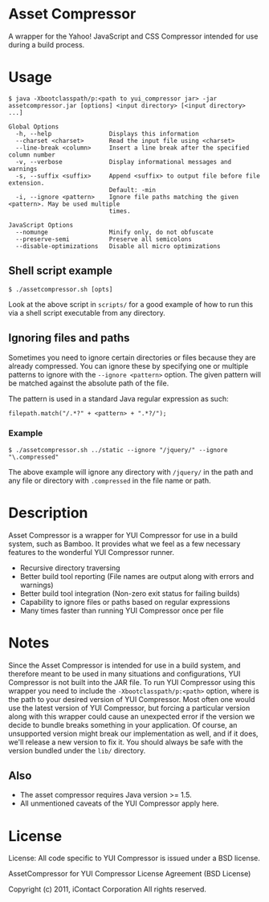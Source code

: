 Asset Compressor
================

A wrapper for the Yahoo! JavaScript and CSS Compressor intended for use during a build process.

# Usage

	$ java -Xbootclasspath/p:<path to yui_compressor jar> -jar assetcompressor.jar [options] <input directory> [<input directory> ...]
	
	Global Options
	  -h, --help                Displays this information
	  --charset <charset>       Read the input file using <charset>
	  --line-break <column>     Insert a line break after the specified column number
	  -v, --verbose             Display informational messages and warnings
	  -s, --suffix <suffix>     Append <suffix> to output file before file extension.
	                            Default: -min
	  -i, --ignore <pattern>    Ignore file paths matching the given <pattern>. May be used multiple
	                            times.
	
	JavaScript Options
	  --nomunge                 Minify only, do not obfuscate
	  --preserve-semi           Preserve all semicolons
	  --disable-optimizations   Disable all micro optimizations

## Shell script example

	$ ./assetcompressor.sh [opts]

Look at the above script in `scripts/` for a good example of how
to run this via a shell script executable from any directory.

## Ignoring files and paths

Sometimes you need to ignore certain directories or files because they are already
compressed.  You can ignore these by specifying one or multiple patterns to ignore
with the `--ignore <pattern>` option.  The given pattern will be matched against
the absolute path of the file.

The pattern is used in a standard Java regular expression as such:

	filepath.match("/.*?" + <pattern> + ".*?/");

### Example

	$ ./assetcompressor.sh ../static --ignore "/jquery/" --ignore "\.compressed"

The above example will ignore any directory with `/jquery/` in the path and any
file or directory with `.compressed` in the file name or path.

# Description

Asset Compressor is a wrapper for YUI Compressor for use in a build system,
such as Bamboo.  It provides what we feel as a few necessary features to
the wonderful YUI Compressor runner.

* Recursive directory traversing
* Better build tool reporting (File names are output along with errors and warnings)
* Better build tool integration (Non-zero exit status for failing builds)
* Capability to ignore files or paths based on regular expressions
* Many times faster than running YUI Compressor once per file

# Notes

Since the Asset Compressor is intended for use in a build system, and
therefore meant to be used in many situations and configurations, YUI
Compressor is not built into the JAR file.  To run YUI Compressor using
this wrapper you need to include the `-Xbootclasspath/p:<path>` option, where
<path> is the path to your desired version of YUI Compressor.  Most often
one would use the latest version of YUI Compressor, but forcing a particular
version along with this wrapper could cause an unexpected error if the version
we decide to bundle breaks something in your application.  Of course, an
unsupported version might break our implementation as well, and if it does,
we'll release a new version to fix it.  You should always be safe with the
version bundled under the `lib/` directory.

## Also
* The asset compressor requires Java version >= 1.5.
* All unmentioned caveats of the YUI Compressor apply here.

# License
License: All code specific to YUI Compressor is issued under a BSD license.

AssetCompressor for YUI Compressor License Agreement (BSD License)

Copyright (c) 2011, iContact Corporation
All rights reserved.